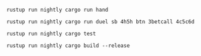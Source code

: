 ```
rustup run nightly cargo run hand
```


```
rustup run nightly cargo run duel sb 4h5h btn 3betcall 4c5c6d
```

```
rustup run nightly cargo test
```

```
rustup run nightly cargo build --release
```
